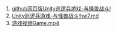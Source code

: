 1. [github网页版Unity巡逻兵游戏-与怪兽战斗!](https://starashzero.github.io/3DGameDesign/hw7/hw7)  
2. [Unity巡逻兵游戏-与怪兽战斗!hw7.md](hw7.md)  
3. [游戏视频Game.mp4](Game.mp4)  